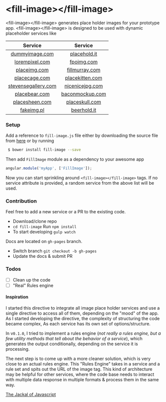 # &lt;fill-image>&lt;/fill-image>

&lt;fill-image>&lt;/fill-image> generates place holder images for your prototype app. &lt;fill-image>&lt;/fill-image> is designed to be used with dynamic placeholder services like

|     Service     |  Service          | 
| :-------------: |:-------------:| 
| [dummyimage.com](http://dummyimage.com/)    | [placehold.it](http://placehold.it/)| 
| [lorempixel.com](http://lorempixel.com/)    | [fpoimg.com](http://fpoimg.com/)      | 
| [placeimg.com](http://placeimg.com/) | [fillmurray.com](http://www.fillmurray.com/)     | 
| [placecage.com](http://www.placecage.com/) | [placekitten.com](http://placekitten.com/)      | 
| [stevensegallery.com](http://www.stevensegallery.com/)| [nicenicejpg.com](http://www.nicenicejpg.com/)      | 
| [placebear.com](http://placebear.com/) | [baconmockup.com](http://baconmockup.com/)    | 
| [placesheen.com](http://placesheen.com/)| [placeskull.com](http://placeskull.com/)      | 
| [fakeimg.pl](http://fakeimg.pl/) | [beerhold.it](http://beerhold.it/)      | 

### Setup

Add a reference to `fill-image.js` file either by downloading the source file from [here](https://github.com/arvindr21/fill-image/blob/master/dist/fill-image.min.js) or by running

```bash
 $ bower install fill-image --save
 ```
Then add `FillImage` module as a dependency to your awesome app

```js
angular.module('myApp', ['FillImage']);
```

Now you can start sprinkling around `<fill-image></fill-image>` tags. If no service attribute is provided, a random service from the above list will be used.

### Contribution
Feel free to add a new service or a PR to the existing code. 

* Download/clone repo
* `cd fill-image` Run `npm install` 
* To start developing `gulp watch`

Docs are located on `gh-pages` branch.

* Switch branch `git checkout -b gh-pages`
* Update  the docs & submit PR

### Todos
* [ ] Clean up the code
* [ ] "Real" Rules engine

#### Inspiration
I started this directive to integrate all image place holder services and use a single directive to access all of them, depending on the "mood" of the app. As I started developing the directive, the complexity of structuring the code became complex, As each service has its own set of options/structure. 

In v`0.1.0`, I tried to implement a rules engine (_not really a rules engine, but a few utility methods that tell about the behavior of a service_), which generates the output conditionally, depending on the service it is processing. 

The next step is to come up with a more cleaner solution, which is very close to an actual rules engine. This "Rules Engine" takes in a service and a rule set and spits out the URL of the image tag. This kind of architecture may be helpful for other services, where the code base needs to interact with multiple data response in multiple formats & process them in the same way.

[The Jackal of Javascript](http://thejackalofjavascript.com/)